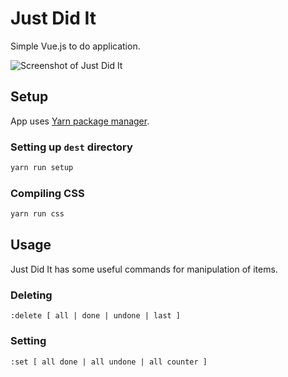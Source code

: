 # Just Did It

Simple Vue.js to do application.

![Screenshot of Just Did It](https://s4.postimg.org/yx44brokd/Screen_Shot_2017-07-26_at_13.12.10.png)

## Setup

App uses [Yarn package manager](https://yarnpkg.com/lang/en/).

### Setting up `dest` directory

```sh
yarn run setup
```

### Compiling CSS

```sh
yarn run css
```

## Usage

Just Did It has some useful commands for manipulation of items.

### Deleting

```
:delete [ all | done | undone | last ]
```

### Setting

```
:set [ all done | all undone | all counter ]
```